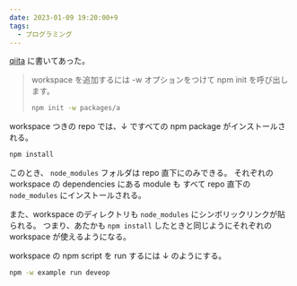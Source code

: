```yaml
---
date: 2023-01-09 19:20:00+9
tags:
  - プログラミング
---
```


[qiita](https://qiita.com/frozenbonito/items/8230d4a3cb5ea1b32802)
に書いてあった。

> workspace を追加するには -w オプションをつけて npm init を呼び出します。
>
> ```sh
> npm init -w packages/a
> ```

workspace つきの repo では、↓ ですべての npm package がインストールされる。

```sh
npm install
```

このとき、 `node_modules` フォルダは repo 直下にのみできる。
それぞれの workspace の dependencies にある module も
すべて repo 直下の `node_modules` にインストールされる。

また、workspace のディレクトリも
`node_modules` にシンボリックリンクが貼られる。
つまり、あたかも `npm install` したときと同じようにそれぞれの workspace が使えるようになる。

workspace の npm script を run するには ↓ のようにする。

```sh
npm -w example run deveop
```
